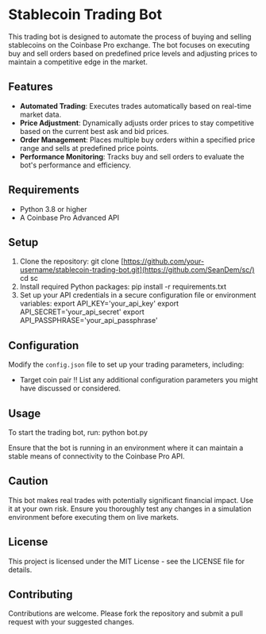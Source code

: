 # Stablecoin Trading Bot

This trading bot is designed to automate the process of buying and selling stablecoins on the Coinbase Pro exchange. The bot focuses on executing buy and sell orders based on predefined price levels and adjusting prices to maintain a competitive edge in the market.

## Features

- **Automated Trading**: Executes trades automatically based on real-time market data.
- **Price Adjustment**: Dynamically adjusts order prices to stay competitive based on the current best ask and bid prices.
- **Order Management**: Places multiple buy orders within a specified price range and sells at predefined price points.
- **Performance Monitoring**: Tracks buy and sell orders to evaluate the bot's performance and efficiency.

## Requirements

- Python 3.8 or higher
- A Coinbase Pro Advanced API

## Setup

1. Clone the repository:
  git clone [https://github.com/your-username/stablecoin-trading-bot.git](https://github.com/SeanDem/sc/)
  cd sc
2. Install required Python packages:
  pip install -r requirements.txt
3. Set up your API credentials in a secure configuration file or environment variables:
  export API_KEY='your_api_key'
  export API_SECRET='your_api_secret'
  export API_PASSPHRASE='your_api_passphrase'


## Configuration

Modify the `config.json` file to set up your trading parameters, including:
- Target coin pair
!! List any additional configuration parameters you might have discussed or considered.

## Usage

To start the trading bot, run: python bot.py


Ensure that the bot is running in an environment where it can maintain a stable means of connectivity to the Coinbase Pro API.

## Caution

This bot makes real trades with potentially significant financial impact. Use it at your own risk. Ensure you thoroughly test any changes in a simulation environment before executing them on live markets.

## License

This project is licensed under the MIT License - see the LICENSE file for details.

## Contributing

Contributions are welcome. Please fork the repository and submit a pull request with your suggested changes.

